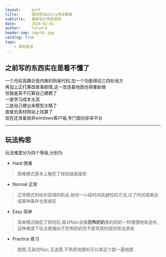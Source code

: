 ```yaml
---
layout:     post
title:      规则怪谈Unity项目重做
subtitle:   重新设计项目结构
date:       2024-02-01
author:     Yulunrd
header-img: img/01.jpg
catalog: true
tags:
    - 规则怪谈
---
```



## 之前写的东西实在是看不懂了
一个月前高耦合低内聚的狗屎代码,加一个功能得动三四处地方  
再加上正打算改故事剧情,这一改连着地图也得重新做  
但我是真不打算自己建模了  
一是学习成本太高  
二是自己建出来模型太糙了  
直接去素材网站上找算了  
现在还准备放弃windows客户端,专门面向安卓平台 
 *** 
## 玩法构思  
玩法难度分为四个等级,分别为  
* Hard     困难  
> 困难模式基本上触犯了规则就直接死
* Normal   正常  
> 正常模式则给你容错的机会,给你一小段时间找避险的方法,过了时间或者达成某种条件也直接死  
* Easy     简单  
> 简单模式触犯了规则后,敌对Npc会像**恐怖奶奶**里的奶奶一样慢慢地来追你,这种难度下玩法更偏向于恐怖奶奶而不是常规的规则怪谈游戏
* Practice 练习
> 跑图,无敌对Npc,无迷雾,不熟悉地图的可以拿这个跑一遍地图


  
